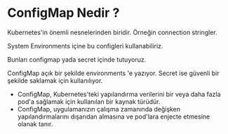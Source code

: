 # ConfigMap Nedir ?

Kubernetes'in önemli nesnelerinden biridir. Örneğin connection stringler.

System Environments içine bu configleri kullanabiliriz.

Bunları configmap yada secret içinde tutuyoruz.

ConfigMap açık bir şekilde environments 'e yazıyor. Secret ise güvenli bir şekilde saklamak için kullanılıyor.

* ConfigMap, Kubernetes'teki yapılandırma verilerini bir veya daha fazla pod'a sağlamak için kullanılan bir kaynak
  türüdür.
* ConfigMap, uygulamanızın çalışma zamanında değişken yapılandırmalarını dışarıdan almasına ve pod'lara enjecte etmesine
  olanak tanır.